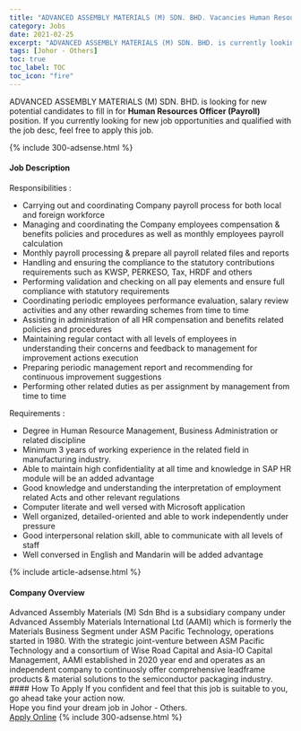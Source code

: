 ```yaml
---
title: "ADVANCED ASSEMBLY MATERIALS (M) SDN. BHD. Vacancies Human Resources Officer (Payroll)" 
category: Jobs 
date: 2021-02-25 
excerpt: "ADVANCED ASSEMBLY MATERIALS (M) SDN. BHD. is currently looking for suitable person to fill in the Human Resources Officer (Payroll) which based in Johor - Others" 
tags: [Johor - Others] 
toc: true 
toc_label: TOC 
toc_icon: "fire" 
--- 
```


<p>ADVANCED ASSEMBLY MATERIALS (M) SDN. BHD. is looking for new potential candidates to fill in for <b>Human Resources Officer (Payroll)</b> position. If you currently looking for new job opportunities and qualified with the job desc, feel free to apply this job.
</p>{% include 300-adsense.html %} 
<div><div><h4>Job Description</h4></div><div><div><span><div><p>Responsibilities :</p><ul><li>Carrying out and coordinating Company payroll process for both local and foreign workforce</li><li>Managing and coordinating the Company employees compensation &amp; benefits policies and procedures as well as monthly employees payroll calculation&#160;</li><li>Monthly payroll processing &amp; prepare all payroll related files and reports</li><li>Handling and ensuring the compliance to the statutory contributions requirements such as KWSP, PERKESO, Tax, HRDF and others</li><li>Performing validation and checking on all pay elements and ensure full compliance with statutory requirements</li><li>Coordinating periodic employees performance evaluation, salary review activities and any other rewarding schemes from time to time</li><li>Assisting in administration of all HR compensation and benefits related policies and procedures</li><li>Maintaining regular contact with all levels of employees in understanding their concerns and feedback to management for improvement actions execution</li><li>Preparing periodic management report and recommending for continuous improvement suggestions</li><li>Performing other related duties as per assignment by management from time to time</li></ul><p>Requirements :</p><ul><li>Degree in Human Resource Management, Business Administration or related discipline</li><li>Minimum 3 years of working experience in the related field in manufacturing industry.</li><li>Able to maintain high confidentiality at all time and knowledge in SAP HR module will be an added advantage</li><li>Good knowledge and understanding the interpretation of employment related Acts and other relevant regulations</li><li>Computer literate and well versed with Microsoft application</li><li>Well organized, detailed-oriented and able to work independently under pressure</li><li>Good interpersonal relation skill, able to communicate with all levels of staff</li><li>Well conversed in English and Mandarin will be added advantage</li></ul></div></span></div></div></div> 
{% include article-adsense.html %} 
<div><div><h4>Company Overview</h4></div><div><div><span><div><div>Advanced Assembly Materials (M) Sdn Bhd is a subsidiary company under Advanced Assembly Materials International Ltd (AAMI)&#160;which is formerly the Materials Business Segment under ASM Pacific Technology, operations started in 1980. With the strategic joint-venture between ASM Pacific Technology and a consortium of Wise Road Capital and Asia-IO Capital Management, AAMI established in 2020 year end and operates as an independent company to continuosly offer comprehensive leadframe products &amp; material solutions to the semiconductor packaging industry.</div></div></span></div></div></div> 
#### How To Apply 
If you confident and feel that this job is suitable to you, go ahead take your action now. <br/> 
Hope you find your dream job in Johor - Others. <br/> 
<a href="https://www.jobstreet.com.my/en/job/human-resources-officer-payroll-4489510?jobId=jobstreet-my-job-4489510&" class="btn btn--info" target="_blank" rel="nofollow noopenner">Apply Online</a> 
{% include 300-adsense.html %} 